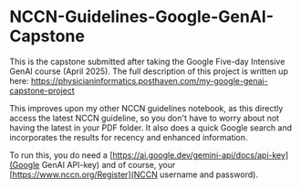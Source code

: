 # NCCN-Guidelines-Google-GenAI-Capstone

This is the capstone submitted after taking the Google Five-day Intensive GenAI course (April 2025).
The full description of this project is written up here: 
https://physicianinformatics.posthaven.com/my-google-genai-capstone-project

This improves upon my other NCCN guidelines notebook, as this directly access the latest NCCN guideline, so you don't have to worry about not having the latest in your PDF folder.
It also does a quick Google search and incorporates the results for recency and enhanced information. 

To run this, you do need a [https://ai.google.dev/gemini-api/docs/api-key](Google GenAI API-key) and of course, your [https://www.nccn.org/Register](NCCN username and password). 
